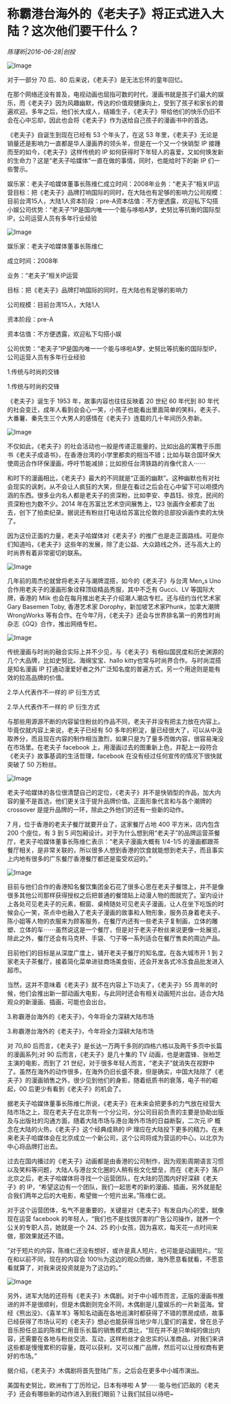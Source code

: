 # 称霸港台海外的《老夫子》将正式进入大陆？这次他们要干什么？

*陈瑾昕|2016-06-28|创投*

![Image](http://si1.go2yd.com/get-image/0L0n7WD4FxA)

对于一部分 70 后、80 后来说，《老夫子》是无法忘怀的童年回忆。

在那个网络还没有普及，电视动画也屈指可数的时代，漫画书就是孩子们最大的娱乐，而《老夫子》因为风趣幽默，传达的价值观健康向上，受到了孩子和家长的普遍欢迎。多年之后，他们长大成人，结婚生子，《老夫子》带给他们的快乐仍旧不会在心中忘却，因此也会将《老夫子》作为送给自己孩子的漫画书中的首选。

《老夫子》自诞生到现在已经有 53 个年头了，在这 53 年里，《老夫子》无论是销量还是影响力一直都是华人漫画界的领头羊，但是在一个又一个快销型 IP 接踵而至的如今，《老夫子》这样传统的 IP 如何获得时下年轻人的喜爱，又如何焕发新的生命力？这是“老夫子哈媒体”一直在做的事情，同时，也能给时下的新 IP 们一些警示。

娱乐家：老夫子哈媒体董事长陈维仁成立时间：2008年业务：“老夫子”相关IP运营目标：把《老夫子》品牌打响国际的同时，在大陆也有足够的影响力公司规模：目前台湾15人，大陆1人资本阶段：pre-A资本估值：不方便透露，欢迎私下勾搭小娱公司优势：“老夫子”IP是国内唯一一个能与哆啦A梦，史努比等抗衡的国际型IP，公司运营人员有多年行业经验

![Image](http://si1.go2yd.com/get-image/0L0n7Tbo10S)

娱乐家：老夫子哈媒体董事长陈维仁

成立时间：2008年

业务：“老夫子”相关IP运营

目标：把《老夫子》品牌打响国际的同时，在大陆也有足够的影响力

公司规模：目前台湾15人，大陆1人

资本阶段：pre-A

资本估值：不方便透露，欢迎私下勾搭小娱

公司优势：“老夫子”IP是国内唯一一个能与哆啦A梦，史努比等抗衡的国际型IP，公司运营人员有多年行业经验

1.传统与时尚的交锋

1.传统与时尚的交锋

《老夫子》诞生于 1953 年，故事内容也往往反映着 20 世纪 60 年代到 80 年代的社会变迁，成年人看到会会心一笑，小孩子也能看出里面简单的笑料，老夫子、大番薯、秦先生三个大男人的感情在《老夫子》连载的几十年间历久弥新。

![Image](http://si1.go2yd.com/get-image/0L0n7V6H4c4)

不仅如此，《老夫子》的社会活动也一般是传递正能量的，比如出品的寓教于乐图书《老夫子成语书》，在香港台湾的小学里都卖的相当不错；比如与联合国环保大使周迅合作环保漫画，呼吁节能减排；比如担任台湾铁路的肖像代言人⋯⋯

和时下的漫画相比，《老夫子》最大的不同就是“正面的幽默”。这种幽默也有对社会现实的讽刺，从不会让人疯狂的大笑，但是在看过之后会在心中留下可以咂摸内涵的东西。很多业内名人都是老夫子的资深粉，比如李安、李昌钰、徐克，民间的资深粉也为数不少。2014 年在苏富比艺术空间展售上，123 张画作全都卖了出去，创下了拍卖纪录。据说还有粉丝打电话给苏富比伦敦的总部投诉画作卖的太快了。

因为这份正面的力量，老夫子哈媒体对《老夫子》的推广也是走正面路线。可是你们知道吗，《老夫子》这些年的发展，除了走公益、大众路线之外，还与高大上的时尚界有着非常密切的联系。

![Image](http://si1.go2yd.com/get-image/0L0n7PIDZ8i)

几年前的周杰伦就曾将老夫子与潮牌混搭，如今的《老夫子》与台湾 Men„s Uno 合作用老夫子的漫画形象诠释顶级精品秀服，其中不乏有 Gucci、LV 等国际大牌，香港的 Mlik 也会在每月推出老夫子介绍潮人潮店专栏。还与纽约当代艺术家 Gary Basemen Toby, 香港艺术家 Dorophy，新加坡艺术家Phunk，加拿大潮牌 WrongWorks 等有合作。在今年7月，《老夫子》还会与世界排名第一的男性时尚杂志《GQ》合作，推出网络专栏。

![Image](http://si1.go2yd.com/get-image/0L0n7NwCjsO)

传统漫画与时尚的融合实际上并不少见，与《老夫子》有相似国民度和历史渊源的几个大品牌，比如史努比、海绵宝宝、hallo kitty也常与时尚界合作。与时尚混搭是知名漫画 IP 打通动漫爱好者之外广泛知名度的普遍方式，另一个用途则是能有效的拉高品牌的价值。

2.华人代表作不一样的 IP 衍生方式

2.华人代表作不一样的 IP 衍生方式

与那些用源源不断的内容留住粉丝的作品不同，老夫子并没有把主力放在内容上。毕竟仅就内容上来说，老夫子已经有 50 多年的积淀，量已经很大了，可以从中汲取养分，而且现在内容的制作相当激烈，如果只是为了量多而做内容，很容易淹没在市场里。在老夫子 facebook 上，用漫画过去的图重新上色，并配上一段符合《老夫子》故事基调的生活哲理，facebook 在没有经过任何宣传的情况下很快就突破了 50 万粉丝。

![Image](http://si1.go2yd.com/get-image/0L0n7RvoMKm)

老夫子哈媒体的各位很清楚自己的定位，《老夫子》并不是快销型的作品，加大内容的量不是首选，他们更关注于提升品牌价值。正面形象代言和与各个潮牌的 crossover 是提升品牌的一环，除此之外他们的还有一些新的动作。

7 月，位于香港的老夫子餐厅就要开业了，这家餐厅占地 400 平方米，店内包含 200 个座位，有 3 到 5 间包厢设计。对于为什么想到用“老夫子”的品牌运营茶餐厅，老夫子哈媒体董事长陈维仁表示：“老夫子漫画大概有 1/4-1/5 的漫画都跟茶餐厅相关，是非常关联的，所以很多人想到香港的饮食就能想到老夫子，而且事实上内地有很多的广东餐厅香港餐厅都还是蛮受欢迎的。”

![Image](http://si1.go2yd.com/get-image/0L0n7XN9hw0)

目前与他们合作的香港知名餐饮集团金石花了很多心思在老夫子餐馆上，并不是像很多其他公司那样获得授权之后把普通的餐馆贴上动漫人物的图就完了。室内设计上各处可见老夫子的元素，橱窗、桌椅随处可见老夫子漫画，让人在坐下吃饭的时候会心一笑，茶点中也融入了老夫子漫画的故事和人物形象，服务员身着老夫子、陈小姐等人物的衣服来为顾客服务，在餐厅内还有一些老夫子复制画，立体的雕塑、立体的车⋯⋯虽然说这是一个餐厅，但是对于老夫子粉丝来说更像一处展览，除此之外，餐厅还会有马克杯、手袋、勺子等一系列适合在餐厅售卖的周边产品。

目前他们的目标是从深度广度上，铺开老夫子餐厅的知名度。在各大城市开 1 到 2 家老夫子茶餐厅，接着简化菜单进驻商场美食街，还会开发各式冷冻食品批发进入超市。

当然，这并不意味着《老夫子》就不在内容上下功夫了，《老夫子》55 周年的时候，他们会推出新一部动画大电影，与此同时还会有相关动画短片出台。适合大陆观众的新漫画、插画，可能也会出台。

3.称霸港台海外的《老夫子》，今年将全力深耕大陆市场

3.称霸港台海外的《老夫子》，今年将全力深耕大陆市场

对 70,80 后而言，《老夫子》是长达一万两千多则的四格六格以及两千多页中长篇的漫画系列;对 90 后而言，《老夫子》是几十集的 TV 动画，也是谢霆锋、张柏芝主演的电影，而到了 21 世纪，对于很多年轻人而言，“老夫子”就消失在视野中了。虽然在海外的动作很多，在海外仍旧长盛不衰，但是确实，中国大陆除了《老夫子》的漫画销售之外，很少见到他们的身影，随着纸质书的衰落，电子书的崛起，00 后更少有看到《老夫子》的机会了。

据老夫子哈媒体董事长陈维仁所说，《老夫子》在未来会把更多的力气放在经营大陆市场之上，现在老夫子在北京有一个分公司，分公司目前负责的主要是协助出版及与出版社的沟通方面，随着大陆市场与港台海外市场的日益断裂，二次元 IP 概念在大陆的火热，《老夫子》这个经典成熟的 IP 理应在大陆投下更多的精力。在未来老夫子哈媒体会在北京成立一个新公司，这个公司将成为营运的中心，以北京为中心将品牌打出去。

过去在国内播过的《老夫子》动画都是由香港的公司制作，因为观影周期语言习惯以及笑料等问题，大陆人与港台文化圈的人稍有些文化壁垒，而在《老夫子》落户北京之后，老夫子哈媒体将寻找一个运营团队，在大陆的范围内好好深耕《老夫子》的 IP，“希望这边有一个团队，我们一起思考的新的漫画、插画，另外就是配合我们两年之后的大电影，希望做一个短片出来。”陈维仁说。

对于这个运营团体，名气不是重要的，关键是对《老夫子》有发自内心的爱，就像现在运营 facebook 的年轻人，“我们也不是找很厉害的广告公司操作，就养一个公关的专职人员，她就是一个 24、25 的小女孩，因为喜欢，每天花一点时间来做，那效果就还不错。

”对于短片的内容，陈维仁还没有想好，或许是真人短片，也可能是动画短片。“现在和以前不同，现在的内容会 100％为这边的观众而做，海外愿意看就看，不愿意看就算了，对我来说投资就是为了这边的。”

![Image](http://si1.go2yd.com/get-image/0L0n7UTOmxc)

另外，进军大陆的还将有《老夫子》木偶剧。对于中小城市而言，正版的漫画书推进的并不是很顺利，但是木偶剧则完全不同，木偶剧是儿童娱乐的一片新蓝海。曾经《熊出没》、《喜羊羊》等知名动画在各地巡演时都获得了不错的票房成绩，故事已经获得了市场认可的《老夫子》想必也能获得当地少年儿童们的喜爱，曾在总子音乐担任总监的陈维仁用音乐长篇的销售模式类比，“现在并不是只单纯的做出内容，还需要在各地与粉丝交流、互动，这样粉丝才会忠实的认准商品，对我们来讲这些都是慢慢累积的容量，既可以获利，又可以推广品牌，然后可以让授权商有更好的市场。”

据介绍，《老夫子》木偶剧将首先登陆广东，之后会在更多中小城市演出。

美国有史努比，欧洲有丁丁历险记，日本有哆啦 A 梦⋯⋯能与他们匹敌的《老夫子》还会有哪些新的动作进入到我们眼前？让我们拭目以待吧~


